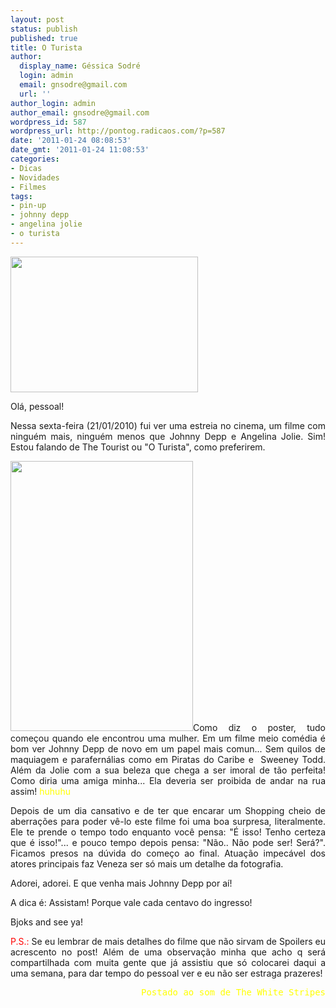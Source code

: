 ```yaml
---
layout: post
status: publish
published: true
title: O Turista
author:
  display_name: Géssica Sodré
  login: admin
  email: gnsodre@gmail.com
  url: ''
author_login: admin
author_email: gnsodre@gmail.com
wordpress_id: 587
wordpress_url: http://pontog.radicaos.com/?p=587
date: '2011-01-24 08:08:53'
date_gmt: '2011-01-24 11:08:53'
categories:
- Dicas
- Novidades
- Filmes
tags:
- pin-up
- johnny depp
- angelina jolie
- o turista
---
```

<p><a href="http://pontog.radicaos.com/wp-content/uploads/2011/01/PinUp_28.png"><img class="aligncenter size-medium wp-image-590" title="PinUp_28" src="http://pontog.radicaos.com/wp-content/uploads/2011/01/PinUp_28-300x217.png" alt="" width="300" height="217" /></a></p>
<p style="text-align: justify;">Olá, pessoal!</p>
<p style="text-align: justify;">Nessa sexta-feira (21/01/2010) fui ver uma estreia no cinema, um filme com ninguém mais, ninguém menos que Johnny Depp e Angelina Jolie. Sim! Estou falando de The Tourist ou "O Turista", como preferirem.</p>
<p style="text-align: justify;"><a href="http://www.guarulhosonline.com/news/wp-content/uploads/2011/01/o-turista-poster.jpg"><img class="aligncenter" title="The Tourist" src="http://www.guarulhosonline.com/news/wp-content/uploads/2011/01/o-turista-poster.jpg" alt="" width="292" height="432" /></a>Como diz o poster, tudo começou quando ele encontrou uma mulher. Em um filme meio comédia é bom ver Johnny Depp de novo em um papel mais comun... Sem quilos de maquiagem e parafernálias como em Piratas do Caribe e  Sweeney Todd. Além da Jolie com a sua beleza que chega a ser imoral de tão perfeita! Como diria uma amiga minha... Ela deveria ser proibida de andar na rua assim! <span style="color: #ffff00;">huhuhu</span></p>
<p style="text-align: justify;">Depois de um dia cansativo e de ter que encarar um Shopping cheio de aberrações para poder vê-lo este filme foi uma boa surpresa, literalmente. Ele te prende o tempo todo enquanto você pensa: "É isso! Tenho certeza que é isso!"... e pouco tempo depois pensa: "Não.. Não pode ser! Será?". Ficamos presos na dúvida do começo ao final. Atuação impecável dos atores principais faz Veneza ser só mais um detalhe da fotografia.</p>
<p style="text-align: justify;">Adorei, adorei. E que venha mais Johnny Depp por aí!</p>
<p style="text-align: justify;">
<p style="text-align: justify;">A dica é: Assistam! Porque vale cada centavo do ingresso!</p>
<p style="text-align: justify;">
<p style="text-align: justify;">Bjoks and see ya!</p>
<p style="text-align: justify;">
<p style="text-align: justify;"><span style="color: #ff0000;">P.S.:</span> Se eu lembrar de mais detalhes do filme que não sirvam de Spoilers eu acrescento no post! Além de uma observação minha que acho q será compartilhada com muita gente que já assistiu que só colocarei daqui a uma semana, para dar tempo do pessoal ver e eu não ser estraga prazeres!</p>
<p style="text-align: justify;">
<pre style="text-align: right;"><span style="color: #ffff00;">Postado ao som de The White Stripes</span>
</pre>
